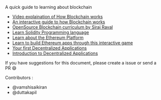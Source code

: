 A quick guide to learning about blockchain 

- [Video explaination of How Blockchain works](https://www.youtube.com/watch?v=bBC-nXj3Ng4) 
- [An interactive guide to how Blockchain works](https://www.goldmansachs.com/our-thinking/pages/blockchain/) 
- [OpenSource Blockchain curriculum by Siraj Raval](https://www.youtube.com/watch?v=wVVGv2bmxow) 
- [Learn Solidity Programming language](https://solidity.readthedocs.io/en/v0.4.24/) 
- [Learn about the Ethereum Platform](http://ethdocs.org/en/latest/index.html) 
- [Learn to build Ethereum apps through this interactive game](https://cryptozombies.io/) 
- [Your first Decentralized Applications](https://dappsforbeginners.wordpress.com/tutorials/your-first-dapp/) 
- [Introduction to Decentralized Applications](https://www.youtube.com/playlist?list=PL2-dafEMk2A5VKD1CvdJMNIYerxoyPOcU) 

If you have suggestions for this document, please create a issue or send a PR :smile:

Contributors : 
- @vamshisaikiran
- @duttakapil
